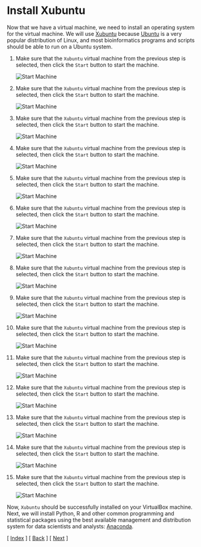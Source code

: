 # Install Xubuntu

Now that we have a virtual machine, we need to install an operating system for the virtual machine. We will use [Xubuntu](https://xubuntu.org) because [Ubuntu](https://www.ubuntu.com/) is a very popular distribution of Linux, and most bioinformatics programs and scripts should be able to run on a Ubuntu system.

1. Make sure that the `Xubuntu` virtual machine from the previous step is selected, then click the `Start` button to start the machine.

    ![Start Machine](assets/03-01_install_xubuntu.png)

1. Make sure that the `Xubuntu` virtual machine from the previous step is selected, then click the `Start` button to start the machine.

    ![Start Machine](assets/03-02_install_xubuntu.png)

1. Make sure that the `Xubuntu` virtual machine from the previous step is selected, then click the `Start` button to start the machine.

    ![Start Machine](assets/03-03_install_xubuntu.png)

1. Make sure that the `Xubuntu` virtual machine from the previous step is selected, then click the `Start` button to start the machine.

    ![Start Machine](assets/03-04_install_xubuntu.png)

1. Make sure that the `Xubuntu` virtual machine from the previous step is selected, then click the `Start` button to start the machine.

    ![Start Machine](assets/03-05_install_xubuntu.png)

1. Make sure that the `Xubuntu` virtual machine from the previous step is selected, then click the `Start` button to start the machine.

    ![Start Machine](assets/03-06_install_xubuntu.png)

1. Make sure that the `Xubuntu` virtual machine from the previous step is selected, then click the `Start` button to start the machine.

    ![Start Machine](assets/03-07_install_xubuntu.png)

1. Make sure that the `Xubuntu` virtual machine from the previous step is selected, then click the `Start` button to start the machine.

    ![Start Machine](assets/03-08_install_xubuntu.png)

1. Make sure that the `Xubuntu` virtual machine from the previous step is selected, then click the `Start` button to start the machine.

    ![Start Machine](assets/03-09_install_xubuntu.png)

1. Make sure that the `Xubuntu` virtual machine from the previous step is selected, then click the `Start` button to start the machine.

    ![Start Machine](assets/03-10_install_xubuntu.png)

1. Make sure that the `Xubuntu` virtual machine from the previous step is selected, then click the `Start` button to start the machine.

    ![Start Machine](assets/03-11_install_xubuntu.png)

1. Make sure that the `Xubuntu` virtual machine from the previous step is selected, then click the `Start` button to start the machine.

    ![Start Machine](assets/03-12_install_xubuntu.png)

1. Make sure that the `Xubuntu` virtual machine from the previous step is selected, then click the `Start` button to start the machine.

    ![Start Machine](assets/03-13_install_xubuntu.png)

1. Make sure that the `Xubuntu` virtual machine from the previous step is selected, then click the `Start` button to start the machine.

    ![Start Machine](assets/03-14_install_xubuntu.png)

1. Make sure that the `Xubuntu` virtual machine from the previous step is selected, then click the `Start` button to start the machine.

    ![Start Machine](assets/03-15_install_xubuntu.png)


Now, `Xubuntu` should be successfully installed on your VirtualBox machine. Next, we will install Python, R and other common programming and statistical packages using the best available management and distribution system for data scientists and analysts: [Anaconda](https://anaconda.org).


[ [Index](./README.md) ] [ [Back](./02_install_virtualbox.md) ] [ [Next](./04_install_anaconda.md) ]